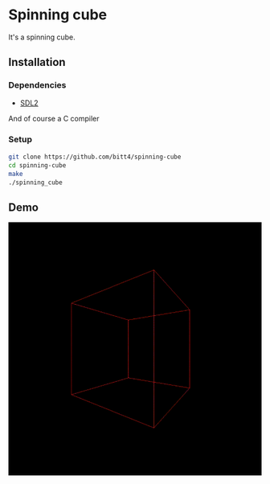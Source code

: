 # Spinning cube

It's a spinning cube.

## Installation

### Dependencies
- [SDL2](https://github.com/libsdl-org/SDL/releases/latest)

And of course a C compiler

### Setup

```bash
git clone https://github.com/bitt4/spinning-cube
cd spinning-cube
make
./spinning_cube
```

## Demo

![demo image](demo.gif)

